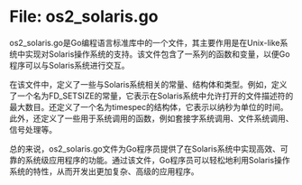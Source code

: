 # File: os2_solaris.go

os2_solaris.go是Go编程语言标准库中的一个文件，其主要作用是在Unix-like系统中实现对Solaris操作系统的支持。该文件包含了一系列的函数和变量，以便Go程序可以与Solaris系统进行交互。

在该文件中，定义了一些与Solaris系统相关的常量、结构体和类型。例如，定义了一个名为FD_SETSIZE的常量，它表示在Solaris系统中允许打开的文件描述符的最大数目。还定义了一个名为timespec的结构体，它表示以纳秒为单位的时间。此外，还定义了一些用于系统调用的函数，例如套接字系统调用、文件系统调用、信号处理等。

总的来说，os2_solaris.go文件为Go程序员提供了在Solaris系统中实现高效、可靠的系统级应用程序的功能。通过该文件，Go程序员可以轻松地利用Solaris操作系统的特性，从而开发出更加复杂、高级的应用程序。

